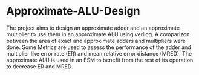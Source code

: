 # Approximate-ALU-Design
The project aims to design an approximate adder and an approximate multiplier to use them in an approximate ALU using verilog. 
A comparizon between the area of exact and approximate adders and multipliers were done.
Some Metrics are used to assess the performance of the adder and multiplier like error rate (ER) and mean relative error distance (MRED). 
The approximate ALU is used in an FSM to benefit from the rest of its operation to decrease ER and MRED.
